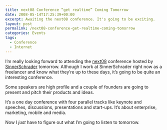 ```yaml
---
title: next08 Conference “get realtime” Coming Tomorrow
date: 2008-05-14T17:25:39+00:00
excerpt: Awaiting the next08 conference. It's going to be exciting.
layout: post
permalink: /next08-conference-get-realtime-coming-tomorrow
categories: Events
tags:
  - Conference
  - Internet
---
```

I’m really looking forward to attending the [next08](https://nextconf.eu/) conference hosted by [SinnerSchrader](https://sinnerschrader.com/) tomorrow. Although I work at SinnerSchrader right now as a freelancer and know what they’re up to these days, it’s going to be quite an interesting conference.

Some speakers are high profile and a couple of founders are going to present and pitch their products and ideas.

It’s a one day conference with four parallel tracks like keynote and speeches, discussions, presentations and start-ups. It’s about enterprise, marketing, mobile and media.

Now I _just_ have to figure out what I’m going to listen to tomorrow.